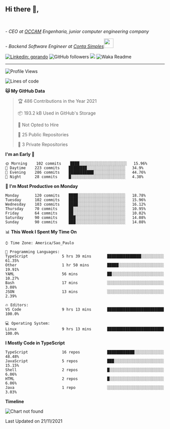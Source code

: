 <h2>Hi there  👋,</h2> </br>

<p><em>- CEO at <a href="https://occamengenharia.com/">OCCAM</a> Engenharia, junior computer engineering company
</em></p>

<p><em>- Backend Software Engineer at <a href="https://contasimples.com">Conta Simples</a><img src="https://media.giphy.com/media/WUlplcMpOCEmTGBtBW/giphy.gif" width="30"> 
</em></p>

[![Linkedin: gprando](https://img.shields.io/badge/-gprando-blue?style=flat-square&logo=Linkedin&logoColor=white&link=https://www.linkedin.com/in/gprando/)](https://www.linkedin.com/in/gprando)
![GitHub followers](https://img.shields.io/github/followers/gprando?label=Follow&style=social)
![](https://visitor-badge.glitch.me/badge?page_id=gprando.gprando)
![Waka Readme](https://github.com/gprando/gprando/workflows/Waka%20Readme/badge.svg)

---
<!--START_SECTION:waka-->
![Profile Views](http://img.shields.io/badge/Profile%20Views-13-blue)

![Lines of code](https://img.shields.io/badge/From%20Hello%20World%20I%27ve%20Written-276930%20lines%20of%20code-blue)

**🐱 My GitHub Data** 

> 🏆 486 Contributions in the Year 2021
 > 
> 📦 193.2 kB Used in GitHub's Storage 
 > 
> 🚫 Not Opted to Hire
 > 
> 📜 25 Public Repositories 
 > 
> 🔑 3 Private Repositories  
 > 
**I'm an Early 🐤** 

```text
🌞 Morning    102 commits    ████░░░░░░░░░░░░░░░░░░░░░   15.96% 
🌆 Daytime    223 commits    ████████░░░░░░░░░░░░░░░░░   34.9% 
🌃 Evening    286 commits    ███████████░░░░░░░░░░░░░░   44.76% 
🌙 Night      28 commits     █░░░░░░░░░░░░░░░░░░░░░░░░   4.38%

```
📅 **I'm Most Productive on Monday** 

```text
Monday       120 commits    ████░░░░░░░░░░░░░░░░░░░░░   18.78% 
Tuesday      102 commits    ████░░░░░░░░░░░░░░░░░░░░░   15.96% 
Wednesday    103 commits    ████░░░░░░░░░░░░░░░░░░░░░   16.12% 
Thursday     70 commits     ██░░░░░░░░░░░░░░░░░░░░░░░   10.95% 
Friday       64 commits     ██░░░░░░░░░░░░░░░░░░░░░░░   10.02% 
Saturday     90 commits     ███░░░░░░░░░░░░░░░░░░░░░░   14.08% 
Sunday       90 commits     ███░░░░░░░░░░░░░░░░░░░░░░   14.08%

```


📊 **This Week I Spent My Time On** 

```text
⌚︎ Time Zone: America/Sao_Paulo

💬 Programming Languages: 
TypeScript               5 hrs 39 mins       ███████████████░░░░░░░░░░   61.35% 
Other                    1 hr 50 mins        █████░░░░░░░░░░░░░░░░░░░░   19.91% 
YAML                     56 mins             ██░░░░░░░░░░░░░░░░░░░░░░░   10.27% 
Bash                     17 mins             ░░░░░░░░░░░░░░░░░░░░░░░░░   3.08% 
JSON                     13 mins             ░░░░░░░░░░░░░░░░░░░░░░░░░   2.39%

🔥 Editors: 
VS Code                  9 hrs 13 mins       █████████████████████████   100.0%

💻 Operating System: 
Linux                    9 hrs 13 mins       █████████████████████████   100.0%

```

**I Mostly Code in TypeScript** 

```text
TypeScript               16 repos            ████████████░░░░░░░░░░░░░   48.48% 
JavaScript               5 repos             ███░░░░░░░░░░░░░░░░░░░░░░   15.15% 
Shell                    2 repos             █░░░░░░░░░░░░░░░░░░░░░░░░   6.06% 
HTML                     2 repos             █░░░░░░░░░░░░░░░░░░░░░░░░   6.06% 
Java                     1 repo              ░░░░░░░░░░░░░░░░░░░░░░░░░   3.03%

```


**Timeline**

![Chart not found](https://raw.githubusercontent.com/gprando/gprando/master/charts/bar_graph.png) 


 Last Updated on 21/11/2021
<!--END_SECTION:waka-->